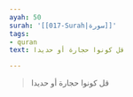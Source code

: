 ```yaml
---
ayah: 50
surah: '[[017-Surah|سورة]]'
tags:
- quran
text: قل كونوا حجارة أو حديدا

---
```

> قل كونوا حجارة أو حديدا
